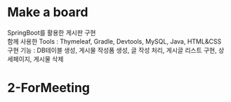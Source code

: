 # Make a board<br>
SpringBoot를 활용한 게시판 구현<br>
함께 사용한 Tools : Thymeleaf, Gradle, Devtools, MySQL, Java, HTML&CSS<br>
구현 기능 : DB테이블 생성, 게시물 작성폼 생성, 글 작성 처리, 게시글 리스트 구현, 상세페이지, 게시물 삭제
# 2-ForMeeting
